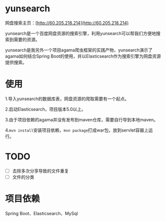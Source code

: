 # yunsearch
网盘搜索主页：[http://60.205.218.214](http://60.205.218.214)

yunsearch是一个百度网盘资源的搜索引擎，利用yunsearch可以帮我们方便地搜索到需要的资源。

yunsearch是我另外一个项目agama爬虫框架的实践产物，yunsearch演示了agama如何结合Spring Boot的使用，并以Elasticsearch作为搜索引擎为网盘资源提供搜索。

# 使用
1.导入yunsearch的数据库表，网盘资源的爬取需要有一个起点。

2.启动Elasticsearch，项目版本5.0以上。

3.由于项目依赖的agama并没有发布到maven仓库，需要自行导到本地maven。

4.``mvn install``安装项目依赖，``mvn package``打成war包，放到servlet容器上运行。

# TODO
- [ ] 去除多次分享导致的文件重复
- [ ] 文件的分类

# 项目依赖
Spring Boot、Elasticsearch、MySql
